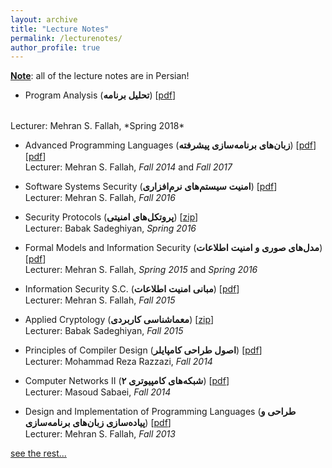 ```yaml
---
layout: archive
title: "Lecture Notes"
permalink: /lecturenotes/
author_profile: true
---
```


<style>
.farsi{ font-family:PERSWEB; font-weight: bold; font-size:11pt;}
</style>

**<ins>Note</ins>**: all of the lecture notes are in Persian!

- Program Analysis (<span class='farsi'>تحلیل برنامه</span>) [[pdf](https://github.com/smahmadpanah/Booklets/blob/main/ProgramAnalysis.pdf)]
<br>
Lecturer: Mehran S. Fallah, *Spring 2018*


- Advanced Programming Languages (<span class='farsi'>زبان‌های برنامه‌سازی پیشرفته</span>) [[pdf](https://github.com/smahmadpanah/Booklets/blob/main/Advanced%20Programming%20Languages.pdf)] [[pdf](https://github.com/smahmadpanah/Booklets/blob/main/Advanced%20Programming%20Languages_Fall2017.pdf)]
<br>Lecturer: Mehran S. Fallah,
*Fall 2014* and *Fall 2017*

- Software Systems Security (<span class='farsi'>امنیت سیستم‌های نرم‌افزاری</span>) [[pdf](https://github.com/smahmadpanah/Booklets/blob/main/SoftwareSystemsSecurity.pdf)]
<br>Lecturer: Mehran S. Fallah,
*Fall 2016*

- Security Protocols (<span class='farsi'>پروتکل‌های امنیتی</span>) [[zip](https://github.com/smahmadpanah/Booklets/blob/main/Protocol.zip)]
<br>Lecturer: Babak Sadeghiyan,
*Spring 2016*

- Formal Models and Information Security (<span class='farsi'>مدل‌های صوری و امنیت اطلاعات</span>) [[pdf](https://github.com/smahmadpanah/Booklets/blob/main/FormalMethods.pdf)]
<br>Lecturer: Mehran S. Fallah,
*Spring 2015* and *Spring 2016*

- Information Security S.C. (<span class='farsi'>مبانی امنیت اطلاعات</span>) [[pdf](https://github.com/smahmadpanah/Booklets/blob/main/InformationSecuritySC.pdf)]
<br>Lecturer: Mehran S. Fallah,
*Fall 2015*

- Applied Cryptology (<span class='farsi'>معماشناسی کاربردی</span>) [[zip](https://github.com/smahmadpanah/Booklets/blob/main/Cryptology.zip)]
<br>Lecturer: Babak Sadeghiyan,
*Fall 2015*

- Principles of Compiler Design (<span class='farsi'>اصول طراحی کامپایلر</span>) [[pdf](https://github.com/smahmadpanah/Booklets/blob/main/Compiler.pdf)]
<br>Lecturer: Mohammad Reza Razzazi,
*Fall 2014*

- Computer Networks II (<span class='farsi'>شبکه‌های کامپیوتری ۲</span>) [[pdf](https://github.com/smahmadpanah/Booklets/blob/main/Network2.pdf)]
<br>Lecturer: Masoud Sabaei,
*Fall 2014*

- Design and Implementation of Programming Languages (<span class='farsi'>طراحی و پیاده‌سازی زبان‌های برنامه‌سازی</span>) [[pdf](https://github.com/smahmadpanah/Booklets/blob/main/Programming%20Languages.pdf)]
<br>Lecturer: Mehran S. Fallah,
*Fall 2013*

[see the rest...](https://ce.aut.ac.ir/~mehdi/Booklet)
